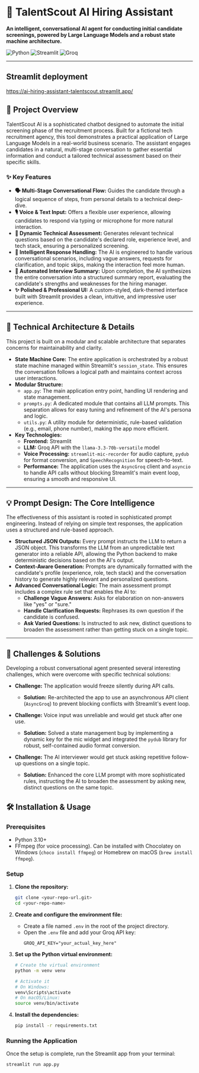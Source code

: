 # 🤖 TalentScout AI Hiring Assistant

**An intelligent, conversational AI agent for conducting initial candidate screenings, powered by Large Language Models and a robust state machine architecture.**

![Python](https://img.shields.io/badge/Python-3.10%2B-blue?style=for-the-badge&logo=python)
![Streamlit](https://img.shields.io/badge/Streamlit-1.35-red?style=for-the-badge&logo=streamlit)
![Groq](https://img.shields.io/badge/Groq-Llama_3-orange?style=for-the-badge)

---

## Streamlit deployment
https://ai-hiring-assistant-talentscout.streamlit.app/


## 📍 Project Overview

TalentScout AI is a sophisticated chatbot designed to automate the initial screening phase of the recruitment process. Built for a fictional tech recruitment agency, this tool demonstrates a practical application of Large Language Models in a real-world business scenario. The assistant engages candidates in a natural, multi-stage conversation to gather essential information and conduct a tailored technical assessment based on their specific skills.

### ✨ Key Features

* **🗣️ Multi-Stage Conversational Flow:** Guides the candidate through a logical sequence of steps, from personal details to a technical deep-dive.
* **🎙️ Voice & Text Input:** Offers a flexible user experience, allowing candidates to respond via typing or microphone for more natural interaction.
* **🧠 Dynamic Technical Assessment:** Generates relevant technical questions based on the candidate's declared role, experience level, and tech stack, ensuring a personalized screening.
* **🤖 Intelligent Response Handling:** The AI is engineered to handle various conversational scenarios, including vague answers, requests for clarification, and topic skips, making the interaction feel more human.
* **📝 Automated Interview Summary:** Upon completion, the AI synthesizes the entire conversation into a structured summary report, evaluating the candidate's strengths and weaknesses for the hiring manager.
* **✨ Polished & Professional UI:** A custom-styled, dark-themed interface built with Streamlit provides a clean, intuitive, and impressive user experience.

---

## 🚀 Technical Architecture & Details

This project is built on a modular and scalable architecture that separates concerns for maintainability and clarity.

* **State Machine Core:** The entire application is orchestrated by a robust state machine managed within Streamlit's `session_state`. This ensures the conversation follows a logical path and maintains context across user interactions.
* **Modular Structure:**
    * `app.py`: The main application entry point, handling UI rendering and state management.
    * `prompts.py`: A dedicated module that contains all LLM prompts. This separation allows for easy tuning and refinement of the AI's persona and logic.
    * `utils.py`: A utility module for deterministic, rule-based validation (e.g., email, phone number), making the app more efficient.
* **Key Technologies:**
    * **Frontend:** Streamlit
    * **LLM:** Groq API with the `llama-3.3-70b-versatile` model
    * **Voice Processing:** `streamlit-mic-recorder` for audio capture, `pydub` for format conversion, and `SpeechRecognition` for speech-to-text.
    * **Performance:** The application uses the `AsyncGroq` client and `asyncio` to handle API calls without blocking Streamlit's main event loop, ensuring a smooth and responsive UI.

---

## 💡 Prompt Design: The Core Intelligence

The effectiveness of this assistant is rooted in sophisticated prompt engineering. Instead of relying on simple text responses, the application uses a structured and rule-based approach.

* **Structured JSON Outputs:** Every prompt instructs the LLM to return a JSON object. This transforms the LLM from an unpredictable text generator into a reliable API, allowing the Python backend to make deterministic decisions based on the AI's output.
* **Context-Aware Generation:** Prompts are dynamically formatted with the candidate's profile (experience, role, tech stack) and the conversation history to generate highly relevant and personalized questions.
* **Advanced Conversational Logic:** The main assessment prompt includes a complex rule set that enables the AI to:
    * **Challenge Vague Answers:** Asks for elaboration on non-answers like "yes" or "sure."
    * **Handle Clarification Requests:** Rephrases its own question if the candidate is confused.
    * **Ask Varied Questions:** Is instructed to ask new, distinct questions to broaden the assessment rather than getting stuck on a single topic.

---
## 🧠 Challenges & Solutions

Developing a robust conversational agent presented several interesting challenges, which were overcome with specific technical solutions:

* **Challenge:** The application would freeze silently during API calls.
    * **Solution:** Re-architected the app to use an asynchronous API client (`AsyncGroq`) to prevent blocking conflicts with Streamlit's event loop.

* **Challenge:** Voice input was unreliable and would get stuck after one use.
    * **Solution:** Solved a state management bug by implementing a dynamic key for the mic widget and integrated the `pydub` library for robust, self-contained audio format conversion.

* **Challenge:** The AI interviewer would get stuck asking repetitive follow-up questions on a single topic.
    * **Solution:** Enhanced the core LLM prompt with more sophisticated rules, instructing the AI to broaden the assessment by asking new, distinct questions on the same topic.
## 🛠️ Installation & Usage

### Prerequisites

* Python 3.10+
* FFmpeg (for voice processing). Can be installed with Chocolatey on Windows (`choco install ffmpeg`) or Homebrew on macOS (`brew install ffmpeg`).

### Setup

1.  **Clone the repository:**
    ```bash
    git clone <your-repo-url.git>
    cd <your-repo-name>
    ```

2.  **Create and configure the environment file:**
    * Create a file named `.env` in the root of the project directory.
    * Open the `.env` file and add your Groq API key:
        ```
        GROQ_API_KEY="your_actual_key_here"
        ```

3.  **Set up the Python virtual environment:**
    ```bash
    # Create the virtual environment
    python -m venv venv

    # Activate it
    # On Windows:
    venv\Scripts\activate
    # On macOS/Linux:
    source venv/bin/activate
    ```

4.  **Install the dependencies:**
    ```bash
    pip install -r requirements.txt
    ```

### Running the Application

Once the setup is complete, run the Streamlit app from your terminal:
```bash
streamlit run app.py
